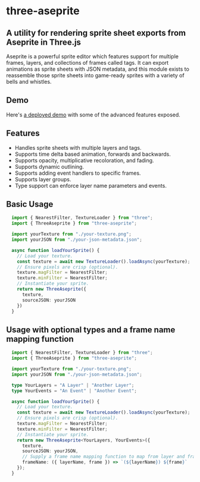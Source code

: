 # three-aseprite
## A utility for rendering sprite sheet exports from Aseprite in Three.js

Aseprite is a powerful sprite editor which features support for multiple frames, layers, and collections of frames called tags. It can export animations as sprite sheets with JSON metadata, and this module exists to reassemble
those sprite sheets into game-ready sprites with a variety of bells and whistles.

## Demo
Here's [a deployed demo](https://brownstein.github.io/three-aseprite/) with some of the advanced features exposed.

## Features
- Handles sprite sheets with multiple layers and tags.
- Supports time delta based animation, forwards and backwards.
- Supports opacity, multiplicative recoloration, and fading.
- Supports dynamic outlining.
- Supports adding event handlers to specific frames.
- Supports layer groups.
- Type support can enforce layer name parameters and events.

## Basic Usage
```typescript
  import { NearestFilter, TextureLoader } from "three";
  import { ThreeAseprite } from "three-aseprite";

  import yourTexture from "./your-texture.png";
  import yourJSON from "./your-json-metadata.json";

  async function loadYourSprite() {
    // Load your texture.
    const texture = await new TextureLoader().loadAsync(yourTexture);
    // Ensure pixels are crisp (optional).
    texture.magFilter = NearestFilter;
    texture.minFilter = NearestFilter;
    // Instantiate your sprite.
    return new ThreeAseprite({
      texture,
      sourceJSON: yourJSON
    })
  }
```

## Usage with optional types and a frame name mapping function
```typescript
  import { NearestFilter, TextureLoader } from "three";
  import { ThreeAseprite } from "three-aseprite";

  import yourTexture from "./your-texture.png";
  import yourJSON from "./your-json-metadata.json";

  type YourLayers = "A Layer" | "Another Layer";
  type YourEvents = "An Event" | "Another Event";

  async function loadYourSprite() {
    // Load your texture.
    const texture = await new TextureLoader().loadAsync(yourTexture);
    // Ensure pixels are crisp (optional).
    texture.magFilter = NearestFilter;
    texture.minFilter = NearestFilter;
    // Instantiate your sprite.
    return new ThreeAseprite<YourLayers, YourEvents>({
      texture,
      sourceJSON: yourJSON,
      // Supply a frame name mapping function to map from layer and frame to the filename field.
      frameName: ({ layerName, frame }) => `(${layerName}) ${frame}`
    });
  }
```